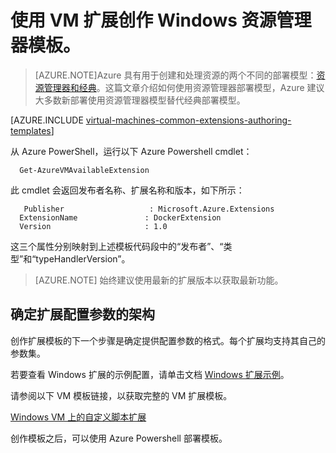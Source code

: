 <!-- ARM: tested -->

<properties
   pageTitle="使用 Windows VM 扩展创作模板 | Azure"
   description="详细了解如何为 Windows VM 使用扩展创建 Azure 资源管理器模板"
   services="virtual-machines-windows"
   documentationCenter=""
   authors="kundanap"
   manager="timlt"
   editor=""
   tags="azure-resource-manager"/>

<tags
   ms.service="virtual-machines-windows"
   ms.date="03/29/2016"
   wacn.date="06/29/2016"/>

# 使用 VM 扩展创作 Windows 资源管理器模板。

> [AZURE.NOTE]Azure 具有用于创建和处理资源的两个不同的部署模型：[资源管理器和经典](/documentation/articles/resource-manager-deployment-model/)。这篇文章介绍如何使用资源管理器部署模型，Azure 建议大多数新部署使用资源管理器模型替代经典部署模型。

[AZURE.INCLUDE [virtual-machines-common-extensions-authoring-templates](../../includes/virtual-machines-common-extensions-authoring-templates.md)]

从 Azure PowerShell，运行以下 Azure Powershell cmdlet：

      Get-AzureVMAvailableExtension

此 cmdlet 会返回发布者名称、扩展名称和版本，如下所示：

       Publisher                   : Microsoft.Azure.Extensions  
      ExtensionName               : DockerExtension
      Version                     : 1.0

这三个属性分别映射到上述模板代码段中的“发布者”、“类型”和“typeHandlerVersion”。

>[AZURE.NOTE] 始终建议使用最新的扩展版本以获取最新功能。

## 确定扩展配置参数的架构

创作扩展模板的下一个步骤是确定提供配置参数的格式。每个扩展均支持其自己的参数集。

若要查看 Windows 扩展的示例配置，请单击文档 [Windows 扩展示例](/documentation/articles/virtual-machines-windows-extensions-configuration-samples/)。

请参阅以下 VM 模板链接，以获取完整的 VM 扩展模板。

[Windows VM 上的自定义脚本扩展](https://github.com/Azure/azure-quickstart-templates/blob/b1908e74259da56a92800cace97350af1f1fc32b/201-list-storage-keys-windows-vm/azuredeploy.json/)

创作模板之后，可以使用 Azure Powershell 部署模板。

<!---HONumber=79-->